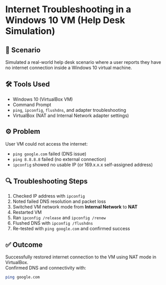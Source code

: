 # Internet Troubleshooting in a Windows 10 VM (Help Desk Simulation)

## 🧠 Scenario
Simulated a real-world help desk scenario where a user reports they have no internet connection inside a Windows 10 virtual machine.

## 🛠️ Tools Used
- Windows 10 (VirtualBox VM)
- Command Prompt
- `ping`, `ipconfig`, `flushdns`, and adapter troubleshooting
- VirtualBox (NAT and Internal Network adapter settings)

## ⚙️ Problem
User VM could not access the internet:
- `ping google.com` failed (DNS issue)
- `ping 8.8.8.8` failed (no external connection)
- `ipconfig` showed no usable IP (or 169.x.x.x self-assigned address)

## 🔍 Troubleshooting Steps
1. Checked IP address with `ipconfig`
2. Noted failed DNS resolution and packet loss
3. Switched VM network mode from **Internal Network** to **NAT**
4. Restarted VM
5. Ran `ipconfig /release` and `ipconfig /renew`
6. Flushed DNS with `ipconfig /flushdns`
7. Re-tested with `ping google.com` and confirmed success

## ✅ Outcome
Successfully restored internet connection to the VM using NAT mode in VirtualBox.  
Confirmed DNS and connectivity with:

```bash
ping google.com
